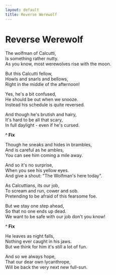 ```yaml
---
layout: default
title: Reverse Werewolf
---
```


# Reverse Werewolf

The wolfman of Calcutti,  
Is something rather nutty.  
As you know, most werewolves rise with the moon.

But this Calcutti fellow,  
Howls and snarls and bellows,  
Right in the middle of the afternoon!

Yes, he's a bit confused,  
He should be out when we snooze.  
Instead his schedule is quite reversed.

And though he's brutish and hairy,  
It's hard to be all that scary,  
In full daylight - even if he's cursed.

**^ Fix**

Though he sneaks and hides in brambles,  
And is careful as he ambles,  
You can see him coming a mile away.

And so it's no surprise,  
When you see his yellow eyes.  
And give a shout: "The Wolfman's here today".

As Calcuttians, its our job,  
To scream and run, cower and sob.  
Pretending to be afraid of this fearsome foe.

But we stay one step ahead,  
So that no one ends up dead.  
We want to be safe with our job don't you know!

**^ Fix**

He leaves as night falls,  
Nothing ever caught in his jaws.  
But we think for him it's still a lot of fun.

And so we always hope,  
That our dear own lycanthrope,  
Will be back the very next new full-sun.
